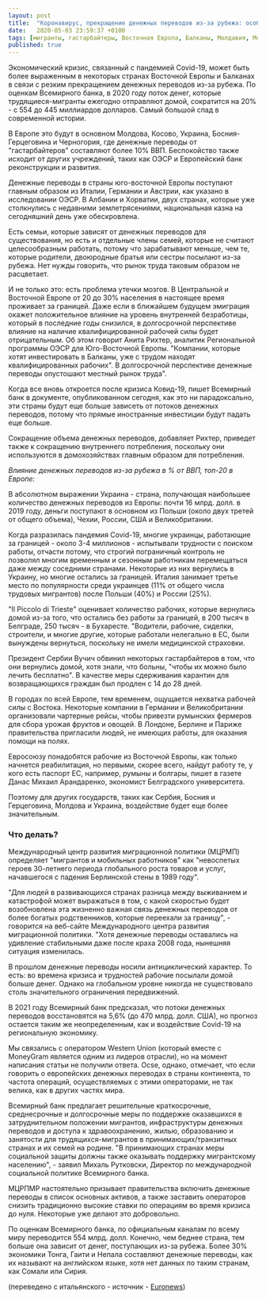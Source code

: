 ```yaml
---
layout: post
title:  "Коронавирус, прекращение денежных переводов из-за рубежа: особое усугубление кризиса на Балканах и в Восточной Европе"
date:   2020-05-03 23:59:37 +0100
tags: [мигранты, гастарбайтеры, Восточная Европа, Балканы, Молдавия, Молдова, Косово, Украина, Босния-Герцеговина, Черногория, денежные переводы, кризис, экономика]
published: true
---
```


Экономический кризис, связанный с пандемией Covid-19, может быть более выраженным в некоторых странах Восточной Европы и Балканах в связи с резким прекращением денежных переводов из-за рубежа. По оценкам Всемирного банка, в 2020 году поток денег, которые трудящиеся-мигранты ежегодно отправляют домой, сократится на 20% - с 554 до 445 миллиардов долларов. Самый большой спад в современной истории.

В Европе это будут в основном Молдова, Косово, Украина, Босния-Герцеговина и Черногория, где денежные переводы от "гастарбайтеров"  составляют более 10% ВВП. Беспокойство также исходит от других учреждений, таких как ОЭСР и Европейский банк реконструкции и развития.

Денежные переводы в страны юго-восточной Европы поступают главным образом из Италии, Германии и Австрии, как указано в исследовании ОЭСР. В Албании и Хорватии, двух странах, которые уже столкнулись с недавними землетрясениями, национальная казна на сегодняшний день уже обескровлена.

Есть семьи, которые зависят от денежных переводов для существования, но есть и отдельные члены семей, которые не считают целесообразным работать, потому что зарабатывают меньше, чем те, которые родители, двоюродные братья или сестры посылают из-за рубежа. Нет нужды говорить, что рынок труда таковым образом не расцветает.

И не только это: есть проблема утечки мозгов. В Центральной и Восточной Европе от 20 до 30% населения в настоящее время проживает за границей. Даже если в ближайшем будущем эмиграция окажет положительное влияние на уровень внутренней безработицы, который в последние годы снизился, в долгосрочной перспективе влияние на наличие квалифицированной рабочей силы будет отрицательным. Об этом говорит Анита Рихтер, аналитик Региональной программы ОЭСР для Юго-Восточной Европы. "Компании, которые хотят инвестировать в Балканы, уже с трудом находят квалифицированных рабочих". В долгосрочной перспективе денежные переводы опустошают местный рынок труда".

Когда все вновь откроется после кризиса Ковид-19, пишет Всемирный банк в документе, опубликованном сегодня, как это ни парадоксально, эти страны будут еще больше зависеть от потоков денежных переводов, потому что прямые иностранные инвестиции будут падать еще больше.

Сокращение объема денежных переводов, добавляет Рихтер, приведет также к сокращению внутреннего потребления, поскольку они используются в домохозяйствах главным образом для потребления.

_Влияние денежных переводов из-за рубежа в % от ВВП, топ-20 в Европе:_
<div class="flourish-embed flourish-chart" data-src="visualisation/2007446" data-url="https://flo.uri.sh/visualisation/2007446/embed"><script src="https://public.flourish.studio/resources/embed.js"></script></div>

В абсолютном выражении Украина - страна, получающая наибольшее количество денежных переводов из Европы: почти 16 млрд. долл. в 2019 году, деньги поступают в основном из Польши (около двух третей от общего объема), Чехии, России, США и Великобритании.

Когда разразилась пандемия Covid-19, многие украинцы, работающие за границей - около 3-4 миллионов - испытывали трудности с поиском работы, отчасти потому, что строгий пограничный контроль не позволял многим временным и сезонным работникам перемещаться даже между соседними странами. Некоторые из них вернулись в Украину, но многие остались за границей. Италия занимает третье место по популярности среди украинцев (11% от общего числа трудовых мигрантов) после Польши (40%) и России (25%).

"Il Piccolo di Trieste" оценивает количество рабочих, которые вернулись домой из-за того, что остались без работы за границей, в 200 тысяч в Белграде, 250 тысяч - в Бухаресте. "Водители, рабочие, сиделки, строители, и многие другие, которые работали нелегально в ЕС, были вынуждены вернуться, поскольку не имели медицинской страховки.

Президент Сербии Вучич обвинил некоторых гастарбайтеров в том, что они вернулись домой, хотя знали, что больны, "чтобы их можно было лечить бесплатно". В качестве меры сдерживания карантин для возвращающихся граждан был продлен с 14 до 28 дней.

В городах по всей Европе, тем временем, ощущается нехватка рабочей силы с Востока. Некоторые компании в Германии и Великобритании организовали чартерные рейсы, чтобы привезти румынских фермеров для сбора урожая фруктов и овощей. В Лондоне, Берлине и Париже правительства пригласили людей, не имеющих работы, для оказания помощи на полях.

Евросоюзу понадобятся рабочие из Восточной Европы, как только начнется реабилитация, но первыми, скорее всего, найдут работу те, у кого есть паспорт ЕС, например, румыны и болгары, пишет в газете Данас Михаил Арандаренко, экономист Белградского университета.

Поэтому для других государств, таких как Сербия, Босния и Герцеговина, Молдова и Украина, воздействие будет еще более значительным.

### Что делать?

Международный центр развития миграционной политики (МЦРМП) определяет "мигрантов и мобильных работников" как "невоспетых героев 30-летнего периода глобального роста товаров и услуг, начавшегося с падения Берлинской стены в 1989 году".

"Для людей в развивающихся странах разница между выживанием и катастрофой может выражаться в том, с какой скоростью будет возобновлена эта жизненно важная связь денежных переводов от более богатых родственников, которые переехали за границу", - говорится на веб-сайте Международного центра развития миграционной политики. "Хотя денежные переводы оставались на удивление стабильными даже после краха 2008 года, нынешняя ситуация изменилась.

В прошлом денежные переводы носили антициклический характер. То есть: во времена кризиса и трудностей рабочие посылали домой больше денег. Однако на глобальном уровне никогда не существовало столь значительного ограничения передвижений.

В 2021 году Всемирный банк предсказал, что потоки денежных переводов восстановятся на 5,6% (до 470 млрд. долл. США), но прогноз остается таким же неопределенным, как и воздействие Covid-19 на региональную экономику.

Мы связались с оператором Western Union (который вместе с MoneyGram является одним из лидеров отрасли), но на момент написания статьи не получили ответа. Ocse, однако, отмечает, что если говорить о европейских денежных переводах в страны континента, то частота операций, осуществляемых с этими операторами, не так велика, как в других частях мира.

Всемирный банк предлагает решительные краткосрочные, среднесрочные и долгосрочные меры по поддержке оказавшихся в затруднительном положении мигрантов, инфраструктуры денежных переводов и доступа к здравоохранению, жилью, образованию и занятости для трудящихся-мигрантов в принимающих/транзитных странах и их семей на родине. "В принимающих странах меры социальной защиты должны также оказывать поддержку мигрантскому населению", - заявил Михаль Рутковски, Директор по международной социальной политике Всемирного банка.

МЦРПМР настоятельно призывает правительства включить денежные переводы в список основных активов, а также заставить операторов снизить традиционно высокие ставки по операциям во время кризиса до нуля. Некоторые уже делают это добровольно.

По оценкам Всемирного банка, по официальным каналам по всему миру переводится 554 млрд. долл. Конечно, чем беднее страна, тем больше она зависит от денег, поступающих из-за рубежа. Более 30% экономики Тонга, Гаити и Непала составляют денежные переводы, как их называют на английском языке, хотя нет данных по таким странам, как Сомали или Сирия.


(переведено с итальянского - источник - [Euronews](https://it.euronews.com/2020/04/22/coronavirus-niente-piu-rimesse-dall-estero-ancora-piu-grave-la-crisi-nei-balcani-e-nell-es))